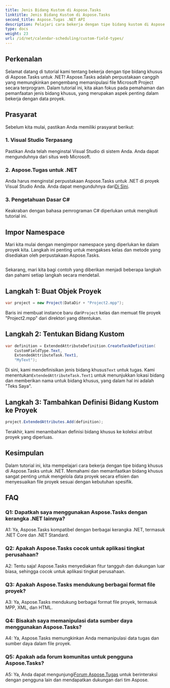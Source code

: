 ```yaml
---
title: Jenis Bidang Kustom di Aspose.Tasks
linktitle: Jenis Bidang Kustom di Aspose.Tasks
second_title: Aspose.Tugas .NET API
description: Pelajari cara bekerja dengan tipe bidang kustom di Aspose.Tasks untuk .NET. Panduan langkah demi langkah dengan contoh kode dan FAQ.
type: docs
weight: 23
url: /id/net/calendar-scheduling/custom-field-types/
---
```

## Perkenalan

Selamat datang di tutorial kami tentang bekerja dengan tipe bidang khusus di Aspose.Tasks untuk .NET! Aspose.Tasks adalah perpustakaan canggih yang memungkinkan pengembang memanipulasi file Microsoft Project secara terprogram. Dalam tutorial ini, kita akan fokus pada pemahaman dan pemanfaatan jenis bidang khusus, yang merupakan aspek penting dalam bekerja dengan data proyek.

## Prasyarat

Sebelum kita mulai, pastikan Anda memiliki prasyarat berikut:

### 1. Visual Studio Terpasang

Pastikan Anda telah menginstal Visual Studio di sistem Anda. Anda dapat mengunduhnya dari situs web Microsoft.

### 2. Aspose.Tugas untuk .NET

 Anda harus menginstal perpustakaan Aspose.Tasks untuk .NET di proyek Visual Studio Anda. Anda dapat mengunduhnya dari[Di Sini](https://releases.aspose.com/tasks/net/).

### 3. Pengetahuan Dasar C#

Keakraban dengan bahasa pemrograman C# diperlukan untuk mengikuti tutorial ini.

## Impor Namespace

Mari kita mulai dengan mengimpor namespace yang diperlukan ke dalam proyek kita. Langkah ini penting untuk mengakses kelas dan metode yang disediakan oleh perpustakaan Aspose.Tasks.

```csharp

```

Sekarang, mari kita bagi contoh yang diberikan menjadi beberapa langkah dan pahami setiap langkah secara mendetail.

## Langkah 1: Buat Objek Proyek

```csharp
var project = new Project(DataDir + "Project2.mpp");
```

 Baris ini membuat instance baru dari`Project` kelas dan memuat file proyek "Project2.mpp" dari direktori yang ditentukan.

## Langkah 2: Tentukan Bidang Kustom

```csharp
var definition = ExtendedAttributeDefinition.CreateTaskDefinition(
    CustomFieldType.Text,
    ExtendedAttributeTask.Text1,
    "MyText");
```

 Di sini, kami mendefinisikan jenis bidang khusus`Text` untuk tugas. Kami menentukan`ExtendedAttributeTask.Text1` untuk menunjukkan lokasi bidang dan memberikan nama untuk bidang khusus, yang dalam hal ini adalah "Teks Saya".

## Langkah 3: Tambahkan Definisi Bidang Kustom ke Proyek

```csharp
project.ExtendedAttributes.Add(definition);
```

Terakhir, kami menambahkan definisi bidang khusus ke koleksi atribut proyek yang diperluas.

## Kesimpulan

Dalam tutorial ini, kita mempelajari cara bekerja dengan tipe bidang khusus di Aspose.Tasks untuk .NET. Memahami dan memanfaatkan bidang khusus sangat penting untuk mengelola data proyek secara efisien dan menyesuaikan file proyek sesuai dengan kebutuhan spesifik.

## FAQ

### Q1: Dapatkah saya menggunakan Aspose.Tasks dengan kerangka .NET lainnya?

A1: Ya, Aspose.Tasks kompatibel dengan berbagai kerangka .NET, termasuk .NET Core dan .NET Standard.

### Q2: Apakah Aspose.Tasks cocok untuk aplikasi tingkat perusahaan?

A2: Tentu saja! Aspose.Tasks menyediakan fitur tangguh dan dukungan luar biasa, sehingga cocok untuk aplikasi tingkat perusahaan.

### Q3: Apakah Aspose.Tasks mendukung berbagai format file proyek?

A3: Ya, Aspose.Tasks mendukung berbagai format file proyek, termasuk MPP, XML, dan HTML.

### Q4: Bisakah saya memanipulasi data sumber daya menggunakan Aspose.Tasks?

A4: Ya, Aspose.Tasks memungkinkan Anda memanipulasi data tugas dan sumber daya dalam file proyek.

### Q5: Apakah ada forum komunitas untuk pengguna Aspose.Tasks?

 A5: Ya, Anda dapat mengunjungi[Forum Aspose.Tugas](https://forum.aspose.com/c/tasks/15) untuk berinteraksi dengan pengguna lain dan mendapatkan dukungan dari tim Aspose.